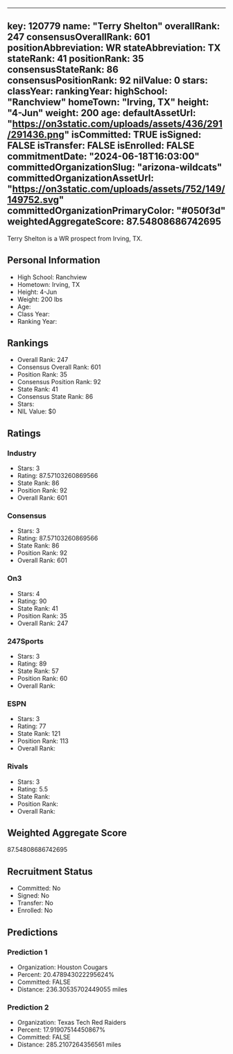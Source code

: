 ---
  key: 120779
  name: "Terry Shelton"
  overallRank: 247
  consensusOverallRank: 601
  positionAbbreviation: WR
  stateAbbreviation: TX
  stateRank: 41
  positionRank: 35
  consensusStateRank: 86
  consensusPositionRank: 92
  nilValue: 0
  stars: 
  classYear: 
  rankingYear: 
  highSchool: "Ranchview"
  homeTown: "Irving, TX"
  height: "4-Jun"
  weight: 200
  age: 
  defaultAssetUrl: "https://on3static.com/uploads/assets/436/291/291436.png"
  isCommitted: TRUE
  isSigned: FALSE
  isTransfer: FALSE
  isEnrolled: FALSE
  commitmentDate: "2024-06-18T16:03:00"
  committedOrganizationSlug: "arizona-wildcats"
  committedOrganizationAssetUrl: "https://on3static.com/uploads/assets/752/149/149752.svg"
  committedOrganizationPrimaryColor: "#050f3d"
  weightedAggregateScore: 87.54808686742695
  ---
  
  Terry Shelton is a WR prospect from Irving, TX.
  
  ## Personal Information
  - High School: Ranchview
  - Hometown: Irving, TX
  - Height: 4-Jun
  - Weight: 200 lbs
  - Age: 
  - Class Year: 
  - Ranking Year: 
  
  ## Rankings
  - Overall Rank: 247
  - Consensus Overall Rank: 601
  - Position Rank: 35
  - Consensus Position Rank: 92
  - State Rank: 41
  - Consensus State Rank: 86
  - Stars: 
  - NIL Value: $0
  
  ## Ratings
  
  ### Industry
  - Stars: 3
  - Rating: 87.57103260869566
  - State Rank: 86
  - Position Rank: 92
  - Overall Rank: 601
  
  ### Consensus
  - Stars: 3
  - Rating: 87.57103260869566
  - State Rank: 86
  - Position Rank: 92
  - Overall Rank: 601
  
  ### On3
  - Stars: 4
  - Rating: 90
  - State Rank: 41
  - Position Rank: 35
  - Overall Rank: 247
  
  ### 247Sports
  - Stars: 3
  - Rating: 89
  - State Rank: 57
  - Position Rank: 60
  - Overall Rank: 
  
  ### ESPN
  - Stars: 3
  - Rating: 77
  - State Rank: 121
  - Position Rank: 113
  - Overall Rank: 
  
  ### Rivals
  - Stars: 3
  - Rating: 5.5
  - State Rank: 
  - Position Rank: 
  - Overall Rank: 
  
  ## Weighted Aggregate Score
  87.54808686742695
  
  ## Recruitment Status
  - Committed: No
  - Signed: No
  - Transfer: No
  - Enrolled: No
  
  
  
  ## Predictions
  
  ### Prediction 1
  - Organization: Houston Cougars
  - Percent: 20.478943022295624%
  - Committed: FALSE
  - Distance: 236.30535702449055 miles
  
  ### Prediction 2
  - Organization: Texas Tech Red Raiders
  - Percent: 17.91907514450867%
  - Committed: FALSE
  - Distance: 285.2107264356561 miles
  
